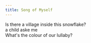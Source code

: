 ```yaml
---
title: Song of Myself
---
```


Is there a village inside this snowflake?  
a child aske me  
What's the colour of our lullaby?


